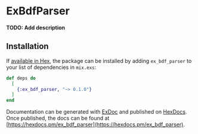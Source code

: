 # ExBdfParser

**TODO: Add description**

## Installation

If [available in Hex](https://hex.pm/docs/publish), the package can be installed
by adding `ex_bdf_parser` to your list of dependencies in `mix.exs`:

```elixir
def deps do
  [
    {:ex_bdf_parser, "~> 0.1.0"}
  ]
end
```

Documentation can be generated with [ExDoc](https://github.com/elixir-lang/ex_doc)
and published on [HexDocs](https://hexdocs.pm). Once published, the docs can
be found at [https://hexdocs.pm/ex_bdf_parser](https://hexdocs.pm/ex_bdf_parser).

